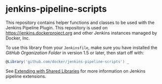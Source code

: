 jenkins-pipeline-scripts
========================

This repository contains helper functions and classes to be used with the Jenkins Pipeline Plugin.
This repository is used on https://jenkins.dockerproject.org and other Jenkins instances managed by Docker, Inc.

To use this library from your `Jenkinsfile`,
make sure you have installed the _GitHub Organization Folder_ in version 1.5 or later,
then start off with:

```groovy
@Library('github.com/docker/jenkins-pipeline-scripts') _
```

See [Extending with Shared Libraries](https://jenkins.io/doc/book/pipeline/shared-libraries/) for more
information on Jenkins pipeline extensions.
